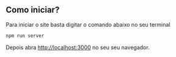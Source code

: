 
## Como iniciar?
Para iniciar o site basta digitar o comando abaixo no seu terminal

```bash
npm run server
```

Depois abra [http://localhost:3000](http://localhost:3000) no seu seu navegador.
